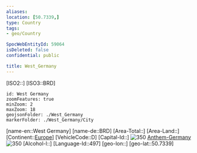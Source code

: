 ```yaml
---
aliases: 
location: [50.7339,]
type: Country
tags:
- geo/Country

SpocWebEntityId: 59064
isDeleted: false
confidential: public

title: West_Germany
---
```

[ISO2::]
[ISO3::BRD]
```leaflet
id: West Germany
zoomFeatures: true 
minZoom: 2 
maxZoom: 18
geojsonFolder: ./West_Germany
markerFolder: ./West_Germany/City
```

[name-en::West Germany]
[name-de::BRD]
[Area-Total::]
[Area-Land::]
[Continent::[Europe](geo/Continent/Europe.md)]
[VehicleCode::D]
[Capital-Id::]
![350](geo/Continent/Europe/Germany/Coat_of_arms_of_Germany.svg)
[Anthem-Germany](xLarge/National-Anthem/Anthem-Germany.mp3)
![350](geo/Continent/Europe/Germany/Flag_of_Germany.svg)
[Alcohol-l::]
[Language-Id::497]
[geo-lon::]
[geo-lat::50.7339]



